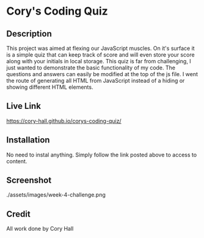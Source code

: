 # Cory's Coding Quiz

## Description
This project was aimed at flexing our JavaScript muscles. On it's surface it is a simple quiz that can keep track of score and will even store your score along with your initials in local storage. This quiz is far from challenging, I just wanted to demonstrate the basic functionality of my code. The questions and answers can easily be modified at the top of the js file. I went the route of generating all HTML from JavaScript instead of a hiding or showing different HTML elements.

## Live Link
https://cory-hall.github.io/corys-coding-quiz/

## Installation
No need to instal anything. Simply follow the link posted above to access to content.

## Screenshot
./assets/images/week-4-challenge.png

## Credit
All work done by Cory Hall

